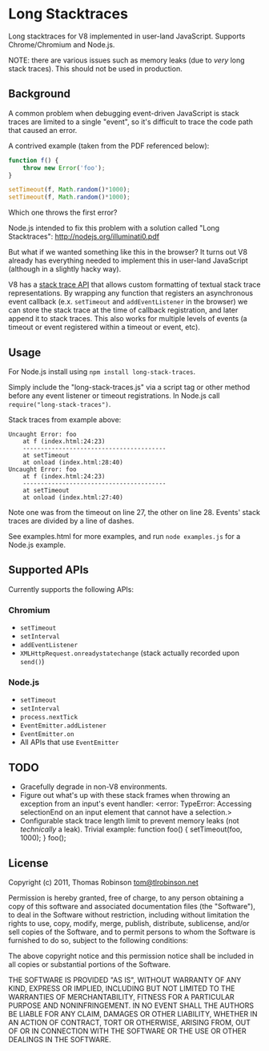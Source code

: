 Long Stacktraces
================

Long stacktraces for V8 implemented in user-land JavaScript. Supports Chrome/Chromium and Node.js.

NOTE: there are various issues such as memory leaks (due to *very* long stack traces). This should not be used in production.

Background
----------

A common problem when debugging event-driven JavaScript is stack traces are limited to a single "event", so it's difficult to trace the code path that caused an error.

A contrived example (taken from the PDF referenced below):
```js
function f() {
    throw new Error('foo');
}

setTimeout(f, Math.random()*1000);
setTimeout(f, Math.random()*1000);
```

Which one throws the first error?

Node.js intended to fix this problem with a solution called "Long Stacktraces": http://nodejs.org/illuminati0.pdf

But what if we wanted something like this in the browser? It turns out V8 already has everything needed to implement this in user-land JavaScript (although in a slightly hacky way).

V8 has a [stack trace API](http://code.google.com/p/v8/wiki/JavaScriptStackTraceApi) that allows custom formatting of textual stack trace representations. By wrapping any function that registers an asynchronous event callback (e.x. `setTimeout` and `addEventListener` in the browser) we can store the stack trace at the time of callback registration, and later append it to stack traces. This also works for multiple levels of events (a timeout or event registered within a timeout or event, etc).

Usage
-----

For Node.js install using `npm install long-stack-traces`.

Simply include the "long-stack-traces.js" via a script tag or other method before any event listener or timeout registrations. In Node.js call `require("long-stack-traces")`.

Stack traces from example above:

    Uncaught Error: foo
        at f (index.html:24:23)
        ----------------------------------------
        at setTimeout
        at onload (index.html:28:40)
    Uncaught Error: foo
        at f (index.html:24:23)
        ----------------------------------------
        at setTimeout
        at onload (index.html:27:40)

Note one was from the timeout on line 27, the other on line 28. Events' stack traces are divided by a line of dashes.

See examples.html for more examples, and run `node examples.js` for a Node.js example.

Supported APIs
--------------

Currently supports the following APIs:

### Chromium ###
* `setTimeout`
* `setInterval`
* `addEventListener`
* `XMLHttpRequest.onreadystatechange` (stack actually recorded upon `send()`)

### Node.js ###
* `setTimeout`
* `setInterval`
* `process.nextTick`
* `EventEmitter.addListener`
* `EventEmitter.on`
* All APIs that use `EventEmitter`

TODO
----

* Gracefully degrade in non-V8 environments.
* Figure out what's up with these stack frames when throwing an exception from an input's event handler:
    <error: TypeError: Accessing selectionEnd on an input element that cannot have a selection.>
* Configurable stack trace length limit to prevent memory leaks (not _technically_ a leak). Trivial example:
    function foo() {
        setTimeout(foo, 1000);
    }
    foo();

License
-------

Copyright (c) 2011, Thomas Robinson <tom@tlrobinson.net>

Permission is hereby granted, free of charge, to any person obtaining a copy of this software and associated documentation files (the "Software"), to deal in the Software without restriction, including without limitation the rights to use, copy, modify, merge, publish, distribute, sublicense, and/or sell copies of the Software, and to permit persons to whom the Software is furnished to do so, subject to the following conditions:

The above copyright notice and this permission notice shall be included in all copies or substantial portions of the Software.

THE SOFTWARE IS PROVIDED "AS IS", WITHOUT WARRANTY OF ANY KIND, EXPRESS OR IMPLIED, INCLUDING BUT NOT LIMITED TO THE WARRANTIES OF MERCHANTABILITY, FITNESS FOR A PARTICULAR PURPOSE AND NONINFRINGEMENT. IN NO EVENT SHALL THE AUTHORS BE LIABLE FOR ANY CLAIM, DAMAGES OR OTHER LIABILITY, WHETHER IN AN ACTION OF CONTRACT, TORT OR OTHERWISE, ARISING FROM, OUT OF OR IN CONNECTION WITH THE SOFTWARE OR THE USE OR OTHER DEALINGS IN THE SOFTWARE.
